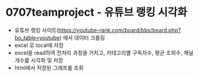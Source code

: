# 0707teamproject - 유튜브 랭킹 시각화

- 유튜브 랭킹 사이트(https://youtube-rank.com/board/bbs/board.php?bo_table=youtube) 에서 데이터 크롤링
- excel 로 local에 저장
- excel을 read하여 전처리 과정을 거치고, 카테고리별 구독자수, 평균 조회수, 채널 개수를 시각화 및 저장
- html에서 저장된 그래프를 조회
